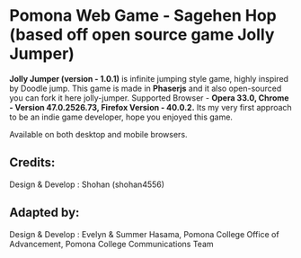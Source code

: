 # Pomona Web Game - Sagehen Hop (based off open source game Jolly Jumper)

**Jolly Jumper (version - 1.0.1)** is infinite jumping style game, highly inspired by Doodle jump.
This game is made in **Phaserjs** and it also open-sourced you can fork it here jolly-jumper. 
Supported Browser - **Opera 33.0, Chrome - Version 47.0.2526.73, Firefox Version - 40.0.2.**
Its my very first approach to be an indie game developer, hope you enjoyed this game.

Available on both desktop and mobile browsers.

## Credits:

Design & Develop : Shohan (shohan4556)

## Adapted by:

Design & Develop : Evelyn & Summer Hasama, Pomona College Office of Advancement, Pomona College Communications Team

